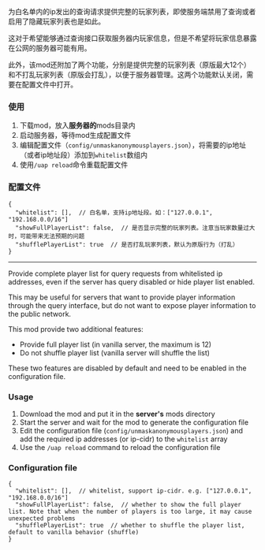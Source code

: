 为白名单内的ip发出的查询请求提供完整的玩家列表，即使服务端禁用了查询或者启用了隐藏玩家列表也是如此。

这对于希望能够通过查询接口获取服务器内玩家信息，但是不希望将玩家信息暴露在公网的服务器可能有用。

此外，该mod还附加了两个功能，分别是提供完整的玩家列表（原版最大12个）和不打乱玩家列表（原版会打乱），以便于服务器管理。这两个功能默认关闭，需要在配置文件中打开。

### 使用
1. 下载mod，放入**服务器的**mods目录内
2. 启动服务器，等待mod生成配置文件
3. 编辑配置文件（`config/unmaskanonymousplayers.json`），将需要的ip地址（或者ip地址段）添加到`whitelist`数组内
4. 使用`/uap reload`命令重载配置文件

### 配置文件
```json5
{
  "whitelist": [],  // 白名单，支持ip地址段。如：["127.0.0.1", "192.168.0.0/16"]
  "showFullPlayerList": false,  // 是否显示完整的玩家列表。注意当玩家数量过大时，可能带来无法预期的问题
  "shufflePlayerList": true  // 是否打乱玩家列表，默认为原版行为（打乱）
}
```

---

Provide complete player list for query requests from whitelisted ip addresses, even if the server has query disabled or hide player list enabled.

This may be useful for servers that want to provide player information through the query interface, but do not want to expose player information to the public network.

This mod provide two additional features:
- Provide full player list (in vanilla server, the maximum is 12)
- Do not shuffle player list (vanilla server will shuffle the list)

These two features are disabled by default and need to be enabled in the configuration file.

### Usage
1. Download the mod and put it in the **server's** mods directory
2. Start the server and wait for the mod to generate the configuration file
3. Edit the configuration file (`config/unmaskanonymousplayers.json`) and add the required ip addresses (or ip-cidr) to the `whitelist` array
4. Use the `/uap reload` command to reload the configuration file

### Configuration file
```json5
{
  "whitelist": [],  // whitelist, support ip-cidr. e.g. ["127.0.0.1", "192.168.0.0/16"]
  "showFullPlayerList": false,  // whether to show the full player list. Note that when the number of players is too large, it may cause unexpected problems
  "shufflePlayerList": true  // whether to shuffle the player list, default to vanilla behavior (shuffle)
}
```